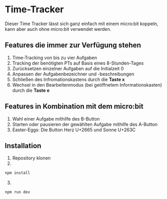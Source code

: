# Time-Tracker

Dieser Time Tracker lässt sich ganz einfach mit einem micro:bit koppeln, kann aber auch ohne micro:bit verwendet werden.

## Features die immer zur Verfügung stehen

1. Time-Tracking von bis zu vier Aufgaben
2. Tracking der benötigten PTs auf Basis eines 8-Stunden-Tages
3. Zurücksetzen einzelner Aufgaben auf die Initialzeit 0
4. Anpassen der Aufgabenbezeichner und -beschreibungen
5. Schließen des Infromationskastens durch die **Taste x**
6. Wechsel in den Bearbeitenmodus (bei geöffnetem Informationskasten) durch die **Taste e**

## Features in Kombination mit dem micro:bit

1. Wahl einer Aufgabe mithilfe des B-Button
2. Starten oder pausieren der gewählten Aufgabe mithilfe des A-Button
3. Easter-Eggs: Die Button Herz U+2665 und Sonne U+263C

## Installation

1. Repository klonen
2.

```bash
npm install
```

3.

```bash
npm run dev
```
